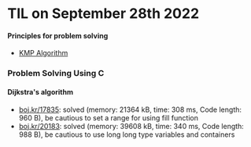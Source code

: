 # **TIL on September 28th 2022**
#### Principles for problem solving
- [KMP Algorithm](../../../Computer%20science/Algorithm/kmp-algo-09-28-2022.md)

### Problem Solving Using C
#### Dijkstra's algorithm
- [boj.kr/17835](../../../Problem%20Solving/boj/Dijkstra%20algorithm/17835-09-28-2022.cpp): solved (memory: 21364 kB, time: 308 ms, Code length: 960 B), be cautious to set a range for using fill function
- [boj.kr/20183](../../../Problem%20Solving/boj/Dijkstra%20algorithm/20183-09-28-2022.cpp): solved (memory: 39608 kB, time: 340 ms, Code length: 988 B), be cautious to use long long type variables and containers